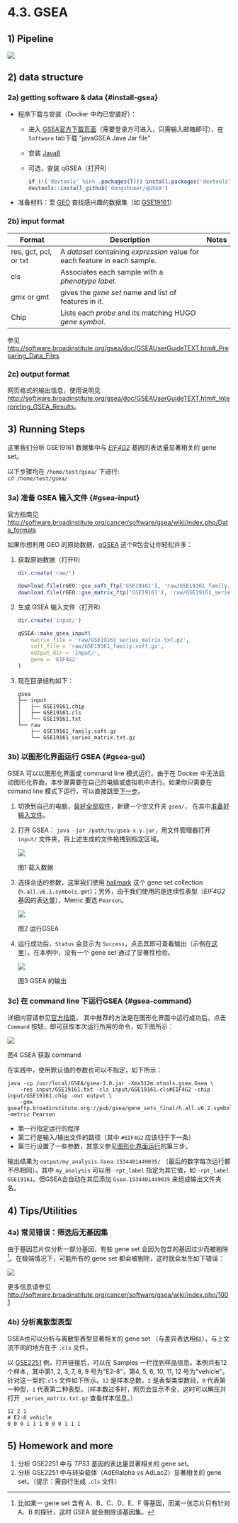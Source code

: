 # 4.3. GSEA

## 1) Pipeline

![](../../.gitbook/assets/gsea-home.png)

## 2) data structure

### 2a) getting software & data {#install-gsea}

- 程序下载与安装（Docker 中均已安装好）：

  - 进入 [GSEA官方下载页面](http://software.broadinstitute.org/gsea/downloads.jsp)（需要登录方可进入，只需输入邮箱即可），在 `Software` tab下载 "javaGSEA Java Jar file"
  - 安装 [Java8](http://www.oracle.com/technetwork/java/javase/downloads/index.html) 
  - 可选，安装 qGSEA（打开R）
    
    ```r
    if (!('devtools' %in% .packages(T))) install.packages('devtools')
    devtools::install_github('dongzhuoer/qGSEA')
    ```

-  准备材料：至 [GEO](https://www.ncbi.nlm.nih.gov/geo/browse/?view=series&display=20) 查找感兴趣的数据集（如 [GSE19161](https://www.ncbi.nlm.nih.gov/geo/query/acc.cgi?acc=GSE19161)）

### 2b) input format

| Format                | Description                                                                | Notes |
|-----------------------|----------------------------------------------------------------------------|-------|
| res, gct, pcl, or txt | A _dataset_ containing _expression_ value for each feature in each sample. |       |
| cls                   | Associates each sample with a _phenotype label_.                           |       |
| gmx or gmt            | gives the _gene set_ name and list of features in it.                      |       |
| Chip                  | Lists each _probe_ and its matching HUGO _gene symbol_.                 |       |

参见 <http://software.broadinstitute.org/gsea/doc/GSEAUserGuideTEXT.htm#_Preparing_Data_Files>

### 2c) output format

网页格式的输出信息，使用说明见 <http://software.broadinstitute.org/gsea/doc/GSEAUserGuideTEXT.htm#_Interpreting_GSEA_Results>。


## 3) Running Steps
<!-- for unittest is in docker repo -->
这里我们分析 GSE19161 数据集中与 [_EIF4G2_](https://www.ncbi.nlm.nih.gov/gene/1982) 基因的表达量显著相关的 gene set。

以下步骤均在 `/home/test/gsea/` 下进行:  
`cd /home/test/gsea/`

### 3a) 准备 GSEA 输入文件 {#gsea-input}

官方指南见 <http://software.broadinstitute.org/cancer/software/gsea/wiki/index.php/Data_formats>

如果你想利用 GEO 的原始数据，[qGSEA](https://github.com/dongzhuoer/qGSEA) 这个R包会让你轻松许多：

1. 获取原始数据（打开R）

   ```r
   dir.create('raw/')

   download.file(rGEO::gse_soft_ftp('GSE19161'), 'raw/GSE19161_family.soft.gz')
   download.file(rGEO::gse_matrix_ftp('GSE19161'), 'raw/GSE19161_series_matrix.txt.gz')
   ```

1. 生成 GSEA 输入文件（打开R）

   ```r
   dir.create('input/')

   qGSEA::make_gsea_input(
       matrix_file = 'raw/GSE19161_series_matrix.txt.gz',
       soft_file = 'raw/GSE19161_family.soft.gz',
       output_dir = 'input/', 
       gene = 'EIF4G2'
   )
   ```

1. 现在目录结构如下：
   <!-- `tree` --->
   ```
   gsea
   ├── input
   │   ├── GSE19161.chip
   │   ├── GSE19161.cls
   │   └── GSE19161.txt
   └── raw
       ├── GSE19161_family.soft.gz
       └── GSE19161_series_matrix.txt.gz
   ```

### 3b) 以图形化界面运行 GSEA {#gsea-gui}


GSEA 可以以图形化界面或 command line 模式运行。由于在 Docker 中无法启动图形化界面，本步骤需要在自己的电脑或虚拟机中进行。如果你只需要在 comand line 模式下运行，可以直接跳至[下一步](#gsea-command)。
       
1. 切换到自己的电脑，[装好全部软件](#install-gsea)，新建一个空文件夹 `gsea/`，
       在其中[准备好输入文件](#gsea-input)。
   
1. 打开 GSEA： `java -jar /path/to/gsea-x.y.jar`，用文件管理器打开 `input/` 文件夹，将上述生成的文件拖拽到指定区域。

   ![](../../.gitbook/assets/gsea-load-data.gif)

   图1 载入数据


1. 选择合适的参数，这里我们使用 [hallmark](https://doi.org/10.1016/j.cels.2015.12.004) 这个 gene set collection (`h.all.v6.1.symbols.gmt`)；另外，由于我们使用的是连续性表型（_EIF4G2_ 基因的表达量），Metric 要选 `Pearson`。

   ![](../../.gitbook/assets/gsea-run.gif)
   
   图2 运行GSEA

1. 运行成功后，`Status` 会显示为 `Success`，点击其即可查看输出（示例在[这里](https://lulab.gitbooks.io/teaching/content/.gitbook/gsea-output/my_analysis.Gsea.1534595192524/index.html)）。在本例中，没有一个 gene set 通过了显著性检验。

   ![](../../.gitbook/assets/gsea-result.gif)
   
   图3 GSEA 的输出


### 3c) 在 command line 下运行GSEA {#gsea-command}

详细内容请参见[官方指南](http://software.broadinstitute.org/gsea/doc/GSEAUserGuideTEXT.htm#_Running_GSEA_from_the%20Command%20Line)，
其中推荐的方法是在图形化界面中运行成功后，点击 `Command` 按钮，即可获取本次运行所用的命令，如下图所示：

![](../../.gitbook/assets/gsea-command.gif)

图4 GSEA 获取 command

在实践中，使用默认值的参数也可以不指定，如下所示：

```
java -cp /usr/local/GSEA/gsea-3.0.jar -Xmx512m xtools.gsea.Gsea \
    -res input/GSE19161.txt -cls input/GSE19161.cls#EIF4G2 -chip input/GSE19161.chip -out output \
    -gmx gseaftp.broadinstitute.org://pub/gsea/gene_sets_final/h.all.v6.2.symbols.gmt -metric Pearson
```

- 第一行指定运行的程序
- 第二行是输入/输出文件的路径（其中 `#EIF4G2` 应该归于下一条）
- 第三行设置了一些参数，其意义参见[图形化界面运行](#gsea-gui)的第三步。

输出结果为 `output/my_analysis.Gsea.1534401449035/` （最后的数字每次运行都不尽相同）。其中 `my_analysis` 可以用 `-rpt_label` 指定为其它值，如 `-rpt_label GSE19161`。但GSEA会自动在其后添加 `Gsea.1534401449035` 来组成输出文件夹名。

## 4) Tips/Utilities

### 4a) 常见错误：筛选后无基因集

由于基因芯片仅分析一部分基因，有些 gene set 会因为包含的基因过少而被剔除 [^1]。在极端情况下，可能所有的 gene set 都会被剔除，这时就会发生如下错误：
   
![](../../.gitbook/assets/gsea-no-gene-set-error.png)

更多信息请参见<http://software.broadinstitute.org/cancer/software/gsea/wiki/index.php/1001>


### 4b) 分析离散型表型

GSEA也可以分析与离散型表型显著相关的 gene set （与差异表达相似），与上文流不同的地方在于 `.cls` 文件。 

以 [GSE2251](https://www.ncbi.nlm.nih.gov/geo/query/acc.cgi?acc=GSE2251) 例，打开链接后，可以在 Samples 一栏找到样品信息。本例共有12个样本，其中第1, 2, 3, 7, 8, 9 号为"E2-8"，第4, 5, 6, 10, 11, 12 号为"vehicle"。针对这一型的`.cls` 文件如下所示。`12` 是样本总数，`2` 是表型类型数目，`0` 代表第一种型，`1` 代表第二种表型。（样本数过多时，网页会显示不全，这时可以解压并打开 `_series_matrix.txt.gz` 查看样本信息。）

```
12 2 1
# E2-8 vehicle
0 0 0 1 1 1 0 0 0 1 1 1
```


## 5) Homework and more

1. 分析 GSE2251 中与 _TP53_ 基因的表达量显著相关的 gene set。
1. 分析 GSE2251 中与转染载体（AdERalpha vs AdLacZ）显著相关的 gene set。（提示：需自行生成 `.cls` 文件）

<!-- homework answer

`cd gsea`

```r
download.file(rGEO::gse_soft_ftp('GSE2251'), 'raw/GSE2251_family.soft.gz')
download.file(rGEO::gse_matrix_ftp('GSE2251'), 'raw/GSE2251_series_matrix.txt.gz')


qGSEA::make_gsea_input(
    matrix_file = 'raw/GSE2251_series_matrix.txt.gz', 
    soft_file = 'raw/GSE2251_family.soft.gz',
    'input', 'TP53'
)
```

```bash
java -cp /media/computer/opt/GSEA/gsea-3.0.jar -Xmx512m xtools.gsea.Gsea \
    -res input/GSE2251.txt -cls input/GSE2251.cls#TP53 -chip input/GSE2251.chip -out output \
    -gmx gseaftp.broadinstitute.org://pub/gsea/gene_sets_final/h.all.v6.2.symbols.gmt -metric Pearson

java -cp /media/computer/opt/GSEA/gsea-3.0.jar -Xmx512m xtools.gsea.Gsea \
    -res input/GSE2251.txt -cls input/GSE2251_vector.cls#AdERalpha_versus_AdLacZ -chip input/GSE2251.chip -out output \
    -gmx gseaftp.broadinstitute.org://pub/gsea/gene_sets_final/h.all.v6.2.symbols.gmt
```

-->






[^1]: 比如某一 gene set 含有 A、B、C、D、E、F 等基因，而某一张芯片只有针对 A、B 的探针，这时 GSEA 就会剔除该基因集。
